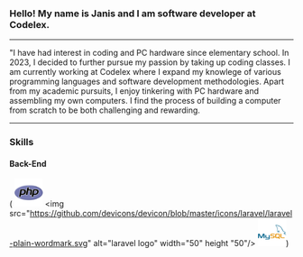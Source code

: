 ### Hello! My name is Janis and I am software developer at Codelex.
---
"I have had  interest in coding and PC hardware since elementary school. In 2023, I decided to further pursue my passion by taking up coding classes.
I am currently working at Codelex where I expand my knowlege of various programming languages and software development methodologies. 
Apart from my academic pursuits, I enjoy tinkering with PC hardware and assembling my own computers.
I find the process of building a computer from scratch to be both challenging and rewarding.

---
### Skills

#### Back-End
( <img src="https://github.com/devicons/devicon/blob/master/icons/php/php-original.svg" alt="php logo" width="50" height="50" />
<img src="https://github.com/devicons/devicon/blob/master/icons/laravel/laravel-plain-wordmark.svg" alt="laravel logo" width="50" height "50"/> 
<img src="https://github.com/devicons/devicon/blob/master/icons/mysql/mysql-original-wordmark.svg" alt="mysql logo" width="50" height="50" />)

